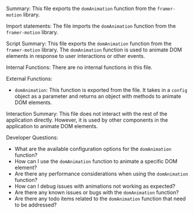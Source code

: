 Summary:
This file exports the `domAnimation` function from the `framer-motion` library.

Import statements:
The file imports the `domAnimation` function from the `framer-motion` library.

Script Summary:
This file exports the `domAnimation` function from the `framer-motion` library. The `domAnimation` function is used to animate DOM elements in response to user interactions or other events.

Internal Functions:
There are no internal functions in this file.

External Functions:
- `domAnimation`: This function is exported from the file. It takes in a `config` object as a parameter and returns an object with methods to animate DOM elements.

Interaction Summary:
This file does not interact with the rest of the application directly. However, it is used by other components in the application to animate DOM elements.

Developer Questions:
- What are the available configuration options for the `domAnimation` function?
- How can I use the `domAnimation` function to animate a specific DOM element?
- Are there any performance considerations when using the `domAnimation` function?
- How can I debug issues with animations not working as expected?
- Are there any known issues or bugs with the `domAnimation` function?
- Are there any todo items related to the `domAnimation` function that need to be addressed?